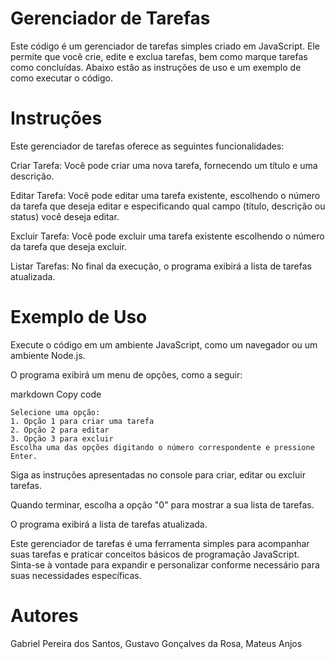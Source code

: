 # Gerenciador de Tarefas
Este código é um gerenciador de tarefas simples criado em JavaScript. Ele permite que você crie, edite e exclua tarefas, bem como marque tarefas como concluídas. Abaixo estão as instruções de uso e um exemplo de como executar o código.

# Instruções
Este gerenciador de tarefas oferece as seguintes funcionalidades:

Criar Tarefa: Você pode criar uma nova tarefa, fornecendo um título e uma descrição.

Editar Tarefa: Você pode editar uma tarefa existente, escolhendo o número da tarefa que deseja editar e especificando qual campo (título, descrição ou status) você deseja editar.

Excluir Tarefa: Você pode excluir uma tarefa existente escolhendo o número da tarefa que deseja excluir.

Listar Tarefas: No final da execução, o programa exibirá a lista de tarefas atualizada.

# Exemplo de Uso
Execute o código em um ambiente JavaScript, como um navegador ou um ambiente Node.js.

O programa exibirá um menu de opções, como a seguir:

markdown
Copy code
```
Selecione uma opção:
1. Opção 1 para criar uma tarefa
2. Opção 2 para editar
3. Opção 3 para excluir
Escolha uma das opções digitando o número correspondente e pressione Enter.
```
Siga as instruções apresentadas no console para criar, editar ou excluir tarefas.

Quando terminar, escolha a opção "0" para mostrar a sua lista de tarefas.

O programa exibirá a lista de tarefas atualizada.

Este gerenciador de tarefas é uma ferramenta simples para acompanhar suas tarefas e praticar conceitos básicos de programação JavaScript. Sinta-se à vontade para expandir e personalizar conforme necessário para suas necessidades específicas.

# Autores
Gabriel Pereira dos Santos, Gustavo Gonçalves da Rosa, Mateus Anjos
